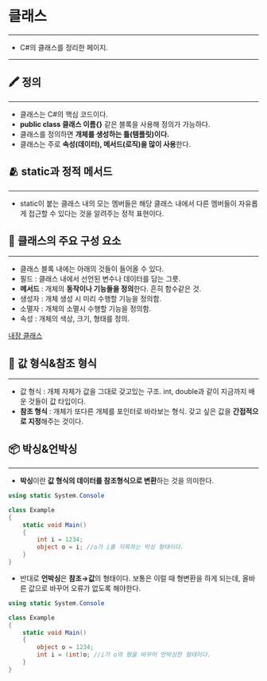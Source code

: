 # 클래스

---

- C#의 클래스를 정리한 페이지.

---

## 🖍️ 정의

---

- 클래스는 C#의 핵심 코드이다.
- **public class 클래스 이름{}** 같은 블록을 사용해 정의가 가능하다.
- 클래스를 정의하면 **개체를 생성하는 틀(템플릿)이다.**
- 클래스는 주로 **속성(데이터), 메서드(로직)을 많이 사용**한다.

## 🫂 static과 정적 메서드

---

- static이 붙는 클래스 내의 모는 멤버들은 해당 클래스 내에서 다른 멤버들이 자유롭게 접근할 수 있다는 것을 알려주는 정적 표현이다.

## 👥 클래스의 주요 구성 요소

---

- 클래스 블록 내에는 아래의 것들이 들어올 수 있다.
- 필드 : 클래스 내에서 선언된 변수나 데이터를 담는 그릇.
- **메서드** : 개체의 **동작이나 기능들을 정의**한다. 흔히 함수같은 것.
- 생성자 : 개체 생성 시 미리 수행할 기능을 정의함.
- 소멸자 : 개체의 소멸시 수행할 기능을 정의함.
- 속성 : 개체의 색상, 크기, 형태를 정의.

[내장 클래스](%E1%84%8F%E1%85%B3%E1%86%AF%E1%84%85%E1%85%A2%E1%84%89%E1%85%B3%2054496018dde041d39132d8b4942d4e9d/%E1%84%82%E1%85%A2%E1%84%8C%E1%85%A1%E1%86%BC%20%E1%84%8F%E1%85%B3%E1%86%AF%E1%84%85%E1%85%A2%E1%84%89%E1%85%B3%20c00c26b39df14a6ca057869bc79ff35c.md)

## 📁 값 형식&참조 형식

---

- 값 형식 : 개체 자체가 값을 그대로 갖고있는 구조. int, double과 같이 지금까지 배운 것들이 값 타입이다.
- **참조 형식** : 개체가 또다른 개체를 포인터로 바라보는 형식. 갖고 싶은 값을 **간접적으로 지정**해주는 것이다.

## 📦 박싱&언박싱

---

- **박싱**이란 **값 형식의 데이터를 참조형식으로 변환**하는 것을 의미한다.

```csharp
using static System.Console

class Example
{
	static void Main()
	{
		int i = 1234;
		object o = i; //o가 i를 지목하는 박싱 형태이다.
	}
}
```

- 반대로 **언박싱**은 **참조→값**의 형태이다. 보통은 이럴 때 형변환을 하게 되는데, 올바른 값으로 바꾸어 오류가 없도록 해야한다.

```csharp
using static System.Console

class Example
{
	static void Main()
	{
		object o = 1234;
		int i = (int)o; //i가 o의 형을 바꾸어 언박싱한 형태이다.
	}
}
```